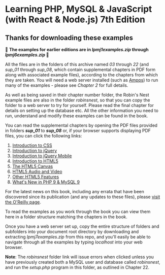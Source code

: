 <h1>Learning PHP, MySQL & JavaScript (with React &amp; Node.js) 7th Edition</h1>

<h2>Thanks for downloading these examples</h2>

🔴 <b>The examples for earlier editions are in <i>lpmj1examples.zip</i> through <i>lpmj6examples.zip</i> 🔴

</b><p>All the files are in the folders of this archive named <i>03</i> through <i>22</i> (and <i>sup_01</i> through <i>sup_08</i>, which contain supplemental chapters in PDF form along with associated example files), according to the chapters from which they are taken. You will need a web server installed (such as <a href='https://ampps.com/'>Ampps</a>) to run many of the examples - please see <i>Chapter 2</i> for full details.</p>

<p>As well as being saved in their chapter number folder, the Robin's Nest example files are also in the folder <i>robinsnest</i>, so that you can copy the folder to a web server to try for yourself. Please read the final chapter for details on setting up the database etc. All the other information you need to run, understand and modify these examples can be found in the book.</p>

<p>You can read the supplemental chapters by opening the PDF files provided in folders <i><b>sup_01</b></i> to <i><b>sup_08</b></i> or, if your browser supports displaying PDF files, you can click the following links:</p>
    
<ol>
  <li><a href='sup_01/Sup_01 - Introduction to CSS.pdf'>            Introduction to CSS</a></li>
  <li><a href='sup_02/Sup_02 - Introduction to jQuery.pdf'>         Introduction to jQuery</a></li>
  <li><a href='sup_03/Sup_03 - Introduction to jQuery Mobile.pdf'>  Introduction to jQuery Mobile</a></li>
  <li><a href='sup_04/Sup_04 - Introduction to HTML5.pdf'>          Introduction to HTML5</a></li>
  <li><a href='sup_05/Sup_05 - The HTML5 Canvas.pdf'>               The HTML5 Canvas</a></li>
  <li><a href='sup_06/Sup_06 - HTML5 Audio and Video.pdf'>          HTML5 Audio and Video</a></li>
  <li><a href='sup_07/Sup_07 - Other HTML5 Features.pdf'>           Other HTML5 Features</a></li>
  <li><a href="sup_08/Sup_08 - What's New in PHP 9 & MySQL 9.pdf">  What's New in PHP 9 & MySQL 9</a></li>
</ol>

<p>For the latest news on this book, including any errata that have been discovered since its publication (and any updates to these files), please <a href='https://www.oreilly.com/library/view/learning-php-mysql/9781098152345/'>visit the O'Reilly page</a>.

<p>To read the examples as you work through the book you can view them here in a folder structure matching the chapters in the book.</p>

<p>Once you have a web server set up, copy the entire structure of folders and subfolders into your document root directory by downloading and extracting <i>lpmj7examples.zip</i> from this repo, and you'll easily be able to navigate through all the examples by typing <i>localhost</i> into your web browser.
    
<p><b>Note</b>: The <i>robinsnest</i> folder link will issue errors when clicked unless you have previously created both a MySQL user and database called <i>robinsnest</i>, and run the <i>setup.php</i> program in this folder, as outlined in Chapter 22.</p>
